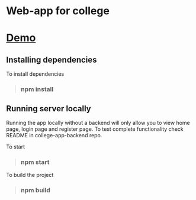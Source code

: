 # Web-app for college
# [Demo](http://epcet.herokuapp.com/)

## Installing dependencies

To install dependencies
> ### npm install

## Running server locally

Running the app locally without a backend will only allow you to view home page, login page and register page. To test complete functionality check README in college-app-backend repo.

To start
> ### npm start

To build the project
> ### npm build
